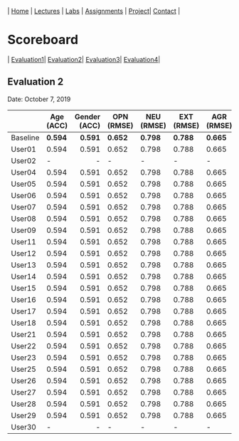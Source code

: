 
| [Home](../index.md) | [Lectures](../lectures.md) | [Labs](../labs.md) | [Assignments](../assignments.md) | [Project](../project.md)| [Contact](../contact.md) |


# Scoreboard

| [Evaluation1](evaluation1.md)| [Evaluation2](evaluation2.md)| [Evaluation3](evaluation3.md)| [Evaluation4](evaluation4.md)|

## Evaluation 2

Date: October 7, 2019

|       | Age (ACC) | Gender (ACC) | OPN (RMSE) | NEU (RMSE) | EXT (RMSE) | AGR (RMSE) | CON (RMSE) | Full Grade |
|-------|--------------|----------:|------------|------------|------------|------------|------------|------------|
| Baseline|**0.594**|**0.591**|**0.652**|**0.798**|**0.788**|**0.665**|**0.734**|-|
| User01 |0.594|0.591|0.652|0.798|0.788|0.665|0.734|✅|
| User02 |-|-|-|-|-|-|-|
| User04 |0.594|0.591|0.652|0.798|0.788|0.665|0.734|✅|
| User05 |0.594|0.591|0.652|0.798|0.788|0.665|0.734|✅|
| User06 |0.594|0.591|0.652|0.798|0.788|0.665|0.734|✅|
| User07 |0.594|0.591|0.652|0.798|0.788|0.665|0.734|✅|
| User08 |0.594|0.591|0.652|0.798|0.788|0.665|0.734|✅|
| User09 |0.594|0.591|0.652|0.798|0.788|0.665|0.734|✅|
| User11 |0.594|0.591|0.652|0.798|0.788|0.665|0.734|✅|
| User12 |0.594|0.591|0.652|0.798|0.788|0.665|0.734|✅|
| User13 |0.594|0.591|0.652|0.798|0.788|0.665|0.734|✅|
| User14 |0.594|0.591|0.652|0.798|0.788|0.665|0.734|✅|
| User15 |0.594|0.591|0.652|0.798|0.788|0.665|0.734|✅|
| User16 |0.594|0.591|0.652|0.798|0.788|0.665|0.734|✅|
| User17 |0.594|0.591|0.652|0.798|0.788|0.665|0.734|✅|
| User18 |0.594|0.591|0.652|0.798|0.788|0.665|0.734|✅|
| User21 |0.594|0.591|0.652|0.798|0.788|0.665|0.734|✅|
| User22 |0.594|0.591|0.652|0.798|0.788|0.665|0.734|✅|
| User23 |0.594|0.591|0.652|0.798|0.788|0.665|0.734|✅|
| User25 |0.594|0.591|0.652|0.798|0.788|0.665|0.734|✅|
| User26 |0.594|0.591|0.652|0.798|0.788|0.665|0.734|✅|
| User27 |0.594|0.591|0.652|0.798|0.788|0.665|0.734|✅|
| User28 |0.594|0.591|0.652|0.798|0.788|0.665|0.734|✅|
| User29 |0.594|0.591|0.652|0.798|0.788|0.665|0.734|✅|
| User30 |-|-|-|-|-|-|-|✅|
